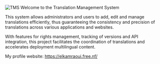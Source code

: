 ![TMS](https://github.com/user-attachments/assets/2e6000a3-4f03-44c3-b0fd-42e167550b8f)
Welcome to the Translation Management System

This system allows administrators and users to add, edit and manage translations efficiently, thus guaranteeing the consistency and precision of translations across various applications and websites.

With features for rights management, tracking of versions and API integration, this project facilitates the coordination of translations and accelerates deployment multilingual content.

My profile website: https://elkamraoui.free.nf/